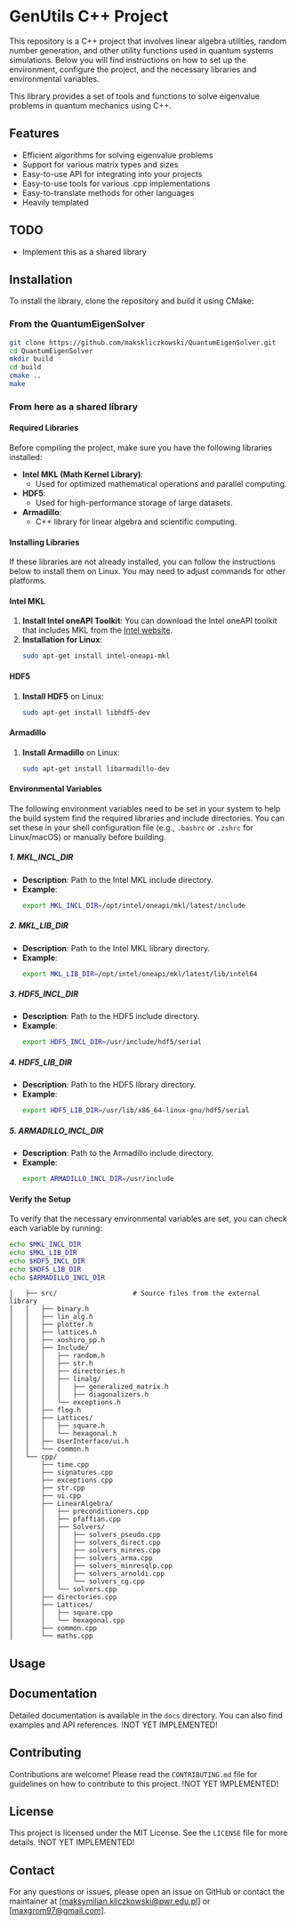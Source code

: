 
# GenUtils C++ Project

This repository is a C++ project that involves linear algebra utilities, random number generation, and other utility functions used in quantum systems simulations. Below you will find instructions on how to set up the environment, configure the project, and the necessary libraries and environmental variables.

This library provides a set of tools and functions to solve eigenvalue problems in quantum mechanics using C++.

## Features

- Efficient algorithms for solving eigenvalue problems
- Support for various matrix types and sizes
- Easy-to-use API for integrating into your projects
- Easy-to-use tools for various .cpp implementations
- Easy-to-translate methods for other languages
- Heavily templated

## TODO

- Implement this as a shared library

## Installation

To install the library, clone the repository and build it using CMake:

### From the QuantumEigenSolver
```sh
git clone https://github.com/makskliczkowski/QuantumEigenSolver.git
cd QuantumEigenSolver
mkdir build
cd build
cmake ..
make
```
### From here as a shared library

#### Required Libraries

Before compiling the project, make sure you have the following libraries installed:

- **Intel MKL (Math Kernel Library)**:
    - Used for optimized mathematical operations and parallel computing.
- **HDF5**:
    - Used for high-performance storage of large datasets.
- **Armadillo**:
    - C++ library for linear algebra and scientific computing.

#### Installing Libraries

If these libraries are not already installed, you can follow the instructions below to install them on Linux. You may need to adjust commands for other platforms.

#### Intel MKL
1. **Install Intel oneAPI Toolkit**: You can download the Intel oneAPI toolkit that includes MKL from the [Intel website](https://software.intel.com/content/www/us/en/develop/tools/oneapi.html).
2. **Installation for Linux**:
    ```bash
    sudo apt-get install intel-oneapi-mkl
    ```

#### HDF5
1. **Install HDF5** on Linux:
    ```bash
    sudo apt-get install libhdf5-dev
    ```

#### Armadillo
1. **Install Armadillo** on Linux:
    ```bash
    sudo apt-get install libarmadillo-dev
    ```

#### Environmental Variables

The following environment variables need to be set in your system to help the build system find the required libraries and include directories. You can set these in your shell configuration file (e.g., `.bashrc` or `.zshrc` for Linux/macOS) or manually before building.

##### 1. **MKL_INCL_DIR**
- **Description**: Path to the Intel MKL include directory.
- **Example**:
    ```bash
    export MKL_INCL_DIR=/opt/intel/oneapi/mkl/latest/include
    ```

##### 2. **MKL_LIB_DIR**
- **Description**: Path to the Intel MKL library directory.
- **Example**:
    ```bash
    export MKL_LIB_DIR=/opt/intel/oneapi/mkl/latest/lib/intel64
    ```

##### 3. **HDF5_INCL_DIR**
- **Description**: Path to the HDF5 include directory.
- **Example**:
    ```bash
    export HDF5_INCL_DIR=/usr/include/hdf5/serial
    ```

##### 4. **HDF5_LIB_DIR**
- **Description**: Path to the HDF5 library directory.
- **Example**:
    ```bash
    export HDF5_LIB_DIR=/usr/lib/x86_64-linux-gnu/hdf5/serial
    ```

##### 5. **ARMADILLO_INCL_DIR**
- **Description**: Path to the Armadillo include directory.
- **Example**:
    ```bash
    export ARMADILLO_INCL_DIR=/usr/include
    ```

#### Verify the Setup

To verify that the necessary environmental variables are set, you can check each variable by running:

```bash
echo $MKL_INCL_DIR
echo $MKL_LIB_DIR
echo $HDF5_INCL_DIR
echo $HDF5_LIB_DIR
echo $ARMADILLO_INCL_DIR
```
```plaintext
│   ├── src/                   # Source files from the external library
│   │   ├── binary.h
│   │   ├── lin_alg.h
│   │   ├── plotter.h
│   │   ├── lattices.h
│   │   ├── xoshiro_pp.h
│   │   ├── Include/
│   │   │   ├── random.h
│   │   │   ├── str.h
│   │   │   ├── directories.h
│   │   │   ├── linalg/
│   │   │   │   ├── generalized_matrix.h
│   │   │   │   ├── diagonalizers.h
│   │   │   └── exceptions.h
│   │   ├── flog.h
│   │   ├── Lattices/
│   │   │   ├── square.h
│   │   │   └── hexagonal.h
│   │   ├── UserInterface/ui.h
│   │   └── common.h
│   └── cpp/
│       ├── time.cpp
│       ├── signatures.cpp
│       ├── exceptions.cpp
│       ├── str.cpp
│       ├── ui.cpp
│       ├── LinearAlgebra/
│       │   ├── preconditioners.cpp
│       │   ├── pfaffian.cpp
│       │   ├── Solvers/
│       │   │   ├── solvers_pseudo.cpp
│       │   │   ├── solvers_direct.cpp
│       │   │   ├── solvers_minres.cpp
│       │   │   ├── solvers_arma.cpp
│       │   │   ├── solvers_minresqlp.cpp
│       │   │   ├── solvers_arnoldi.cpp
│       │   │   └── solvers_cg.cpp
│       │   └── solvers.cpp
│       ├── directories.cpp
│       ├── Lattices/
│       │   ├── square.cpp
│       │   └── hexagonal.cpp
│       ├── common.cpp
│       └── maths.cpp
```
## Usage


## Documentation

Detailed documentation is available in the `docs` directory. You can also find examples and API references. !NOT YET IMPLEMENTED!

## Contributing

Contributions are welcome! Please read the `CONTRIBUTING.md` file for guidelines on how to contribute to this project. !NOT YET IMPLEMENTED!

## License

This project is licensed under the MIT License. See the `LICENSE` file for more details. !NOT YET IMPLEMENTED!

## Contact

For any questions or issues, please open an issue on GitHub or contact the maintainer at [maksymilian.kliczkowski@pwr.edu.pl] or [maxgrom97@gmail.com]. 
